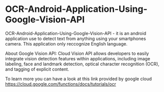 # OCR-Android-Application-Using-Google-Vision-API
OCR-Android-Application-Using-Google-Vision-API - it is an android application use to detect text from anything using your smartphones camera. This application only reccognize English language.

About Google Vision API:
Cloud Vision API allows developers to easily integrate vision detection features within applications, including image labeling, face and landmark detection, optical character recognition (OCR), and tagging of explicit content.

To learn more you can have a look at this link provided by google cloud https://cloud.google.com/functions/docs/tutorials/ocr
